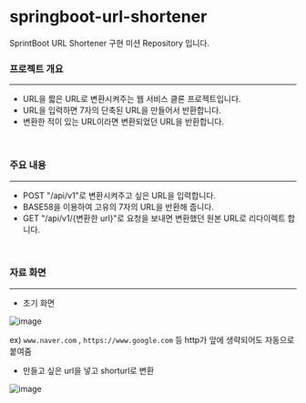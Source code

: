 # springboot-url-shortener
SprintBoot URL Shortener 구현 미션 Repository 입니다.

### 프로젝트 개요

---
- URL을 짧은 URL로 변환시켜주는 웹 서비스 클론 프로젝트입니다.
- URL을 입력하면 7자의 단축된 URL을 만들어서 반환합니다.
- 변환한 적이 있는 URL이라면 변환되었던 URL을 반환합니다.

<br/>

### 주요 내용

---

- POST "/api/v1"로 변환시켜주고 싶은 URL을 입력합니다.
- BASE58을 이용하여 고유의 7자의 URL을 반환해 줍니다.
- GET "/api/v1/{변환한 url}"로 요청을 보내면 변환했던 원본 URL로 리다이렉트 합니다. 

<br/>

### 자료 화면

---
- 초기 화면

![image](https://user-images.githubusercontent.com/58356031/187134050-e1a72229-08d8-41bc-8770-10429cbb3021.png)

ex) `www.naver.com` , `https://www.google.com` 등 http가 앞에 생략되어도 자동으로 붙여줌


- 만들고 싶은 url을 넣고 shorturl로 변환

![image](https://user-images.githubusercontent.com/58356031/187133991-4883f51d-b8e5-412d-bdad-39ce89132600.png)

<br/><br/>


